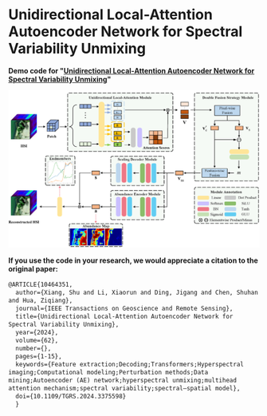 # Unidirectional Local-Attention Autoencoder Network for Spectral Variability Unmixing



**Demo code for "[Unidirectional Local-Attention Autoencoder Network for Spectral Variability Unmixing](https://ieeexplore.ieee.org/document/10464351)"**



![示例图片](network.png)



**If you use the code in your research, we would appreciate a citation to the original paper:**



```
@ARTICLE{10464351,
  author={Xiang, Shu and Li, Xiaorun and Ding, Jigang and Chen, Shuhan and Hua, Ziqiang},
  journal={IEEE Transactions on Geoscience and Remote Sensing}, 
  title={Unidirectional Local-Attention Autoencoder Network for Spectral Variability Unmixing}, 
  year={2024},
  volume={62},
  number={},
  pages={1-15},
  keywords={Feature extraction;Decoding;Transformers;Hyperspectral imaging;Computational modeling;Perturbation methods;Data mining;Autoencoder (AE) network;hyperspectral unmixing;multihead attention mechanism;spectral variability;spectral–spatial model},
  doi={10.1109/TGRS.2024.3375598}
  }
```





